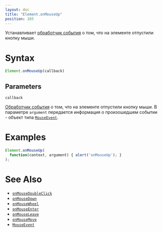 ```yaml
---
layout: doc
title: "Element.onMouseUp"
position: 105
---
```


Устанавливает [обработчик события](../../Script/) о том, что на элементе отпустили кнопку мыши.

# Syntax

```js
Element.onMouseUp(callback)
```

## Parameters

`callback`

[Обработчик события](../../Script/) о том, что на элементе отпустили кнопку мыши. В параметре
`argument` передается информация о произошедшем событии - объект типа [`MouseEvent`](../MouseEvent/).

# Examples

```js
Element.onMouseUp(
  function(context, argument) { alert('onMouseUp'); }
);
```

# See Also

* [`onMouseDoubleClick`](Element.onMouseDoubleClick/)
* [`onMouseDown`](Element.onMouseDown/)
* [`onMouseWheel`](Element.onMouseWheel/)
* [`onMouseEnter`](Element.onMouseEnter/)
* [`onMouseLeave`](Element.onMouseLeave/)
* [`onMouseMove`](Element.onMouseMove/)
* [`MouseEvent`](../MouseEvent/)
